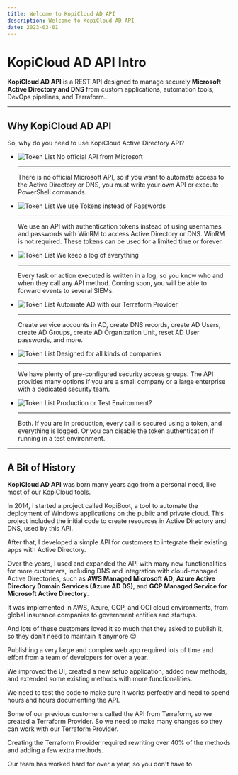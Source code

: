 ```yaml
---
title: Welcome to KopiCloud AD API
description: Welcome to KopiCloud AD API
date: 2023-03-01
---
```


# KopiCloud AD API Intro

**KopiCloud AD API** is a REST API designed to manage securely **Microsoft Active Directory and DNS** from custom applications, automation tools, DevOps pipelines, and Terraform.

----

## Why KopiCloud AD API

So, why do you need to use KopiCloud Active Directory API? 


<div class="wrapper" markdown>

-   ![Token List](https://adapihelp.kopicloud.com/assets/icons/api.png) <span style="color:dodgeblue">No official API from Microsoft</span>

    ---

    There is no official Microsoft API, so if you want to automate access to the Active Directory or DNS, you must write your own API or execute PowerShell commands.



-   ![Token List](https://adapihelp.kopicloud.com/assets/icons/secure.png) We use Tokens instead of Passwords

    ---

    We use an API with authentication tokens instead of using usernames and passwords with WinRM to access Active Directory or DNS. WinRM is not required. These tokens can be used for a limited time or forever.



-   ![Token List](https://adapihelp.kopicloud.com/assets/icons/log.png) We keep a log of everything

    ---

    Every task or action executed is written in a log, so you know who and when they call any API method. Coming soon, you will be able to forward events to several SIEMs.


-   ![Token List](https://adapihelp.kopicloud.com/assets/icons/terraform.png) Automate AD with our Terraform Provider

    ---

    Create service accounts in AD, create DNS records, create AD Users, create AD Groups, create AD Organization Unit, reset AD User passwords, and more.



-   ![Token List](https://adapihelp.kopicloud.com/assets/icons/buildings.png) Designed for all kinds of companies

    ---

    We have plenty of pre-configured security access groups. The API provides many options if you are a small company or a large enterprise with a dedicated security team.


-   ![Token List](http://adapihelp.kopicloud/assets/icons/test.png) Production or Test Environment?

    ---

    Both. If you are in production, every call is secured using a token, and everything is logged. Or you can disable the token authentication if running in a test environment.
</div>

----

## A Bit of History

**KopiCloud AD API** was born many years ago from a personal need, like most of our KopiCloud tools. 

In 2014, I started a project called KopiBoot, a tool to automate the deployment of Windows applications on the public and private cloud. This project included the initial code to create resources in Active Directory and DNS, used by this API.

After that, I developed a simple API for customers to integrate their existing apps with Active Directory.

Over the years, I used and expanded the API with many new functionalities for more customers, including DNS and integration with cloud-managed Active Directories, such as **AWS Managed Microsoft AD**, **Azure Active Directory Domain Services (Azure AD DS)**, and **GCP Managed Service for Microsoft Active Directory**.

It was implemented in AWS, Azure, GCP, and OCI cloud environments, from global insurance companies to government entities and startups. 

And lots of these customers loved it so much that they asked to publish it, so they don’t need to maintain it anymore 😊

Publishing a very large and complex web app required lots of time and effort from a team of developers for over a year.

We improved the UI, created a new setup application, added new methods, and extended some existing methods with more functionalities.

We need to test the code to make sure it works perfectly and need to spend hours and hours documenting the API. 

Some of our previous customers called the API from Terraform, so we created a Terraform Provider. So we need to make many changes so they can work with our Terraform Provider.

Creating the Terraform Provider required rewriting over 40% of the methods and adding a few extra methods.

Our team has worked hard for over a year, so you don't have to.
